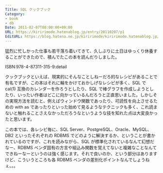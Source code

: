 ```yaml
---
Title: SQL クックブック
Category:
- book
- db
Date: 2011-02-07T00:00:00+09:00
URL: https://kiririmode.hatenablog.jp/entry/20110207/p1
EditURL: https://blog.hatena.ne.jp/kiririmode/kiririmode.hatenablog.jp/atom/entry/8454420450078211208
---
```



猛烈に忙しかった仕事も若干落ち着いてきて、久しぶりに土日はゆっくり休養することができたので、積んでたこの本を読んだりしました。

ISBN:978-4-87311-315-9:detail

クックブックといえば、現実的にそんなことしねーだろ的なレシピがあることで有名ですが、この本はそれに輪をかけておかしげなレシピが多く、SQL で cal(1) 互換のカレンダーを作ろうとしたり、SQL で棒グラフを作成しようとしたり、いったい作者はどこに向かっているんだろうと正直思いました。しかしその実現方法を読むと、例えばウィンドウ関数であったり、可読性を向上させるための with as であったりといった始めて見るようなテクニックも多く、これ読まないと触れることさえなかっただろうなというような技を知れた点は大変良かったと思います。

この本では、各レシピ毎に、SQL Server、PostgreSQL、Oracle、MySQL、DB2 といったそれぞれの RDBMS でどのように解決するか、ということが書かれているのですが、これを読みながら、SQL が標準化されているなんて幻想だなー、RDBMS ベンダ固有の方言や組込み関数を覚えてないと複雑なことなんてできねーなーというのは強く感じます。それで良いのか、という部分はありますけど、こういうところも各 RDBMS ベンダの差別化ポイントなんでしょうねぇ。。。
